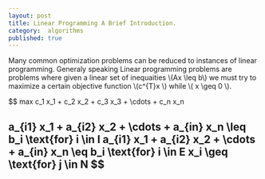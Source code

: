 ```yaml
---
layout: post
title: Linear Programming A Brief Introduction.
category:  algorithms
published: true
---
```


Many common optimization problems can be reduced to instances of
linear programming. Generaly speaking Linear programming problems are
problems where given a linear set of inequaities \\(Ax \leq b\\) we
must try to maximize a certain objective function \\(c^{T}x \\) while
\\( x \geq 0 \\).


$$
max c_1 x_1 + c_2 x_2 + c_3 x_3 + \cdots + c_n x_n

a_{i1} x_1 + a_{i2} x_2 + \cdots + a_{in} x_n \leq b_i  \text{for} i \in I
a_{i1} x_1 + a_{i2} x_2 + \cdots + a_{in} x_n \eq b_i   \text{for} i \in E
x_i \geq  \text{for} j \in N
$$
---
[vazarani-lp]:[https://people.cs.berkeley.edu/~vazirani/algorithms/chap7.pdf]
[wiki-lp]:[https://en.wikipedia.org/wiki/Linear_programming]
